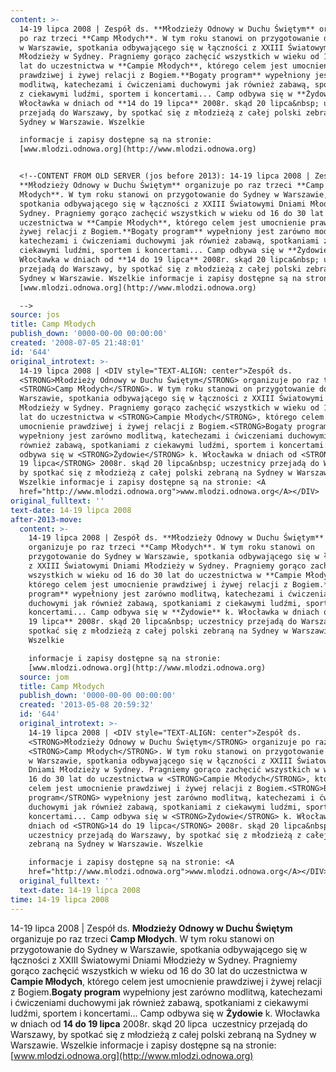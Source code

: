 ```yaml
---
content: >-
  14-19 lipca 2008 | Zespół ds. **Młodzieży Odnowy w Duchu Świętym** organizuje
  po raz trzeci **Camp Młodych**. W tym roku stanowi on przygotowanie do Sydney
  w Warszawie, spotkania odbywającego się w łączności z XXIII Światowymi Dniami
  Młodzieży w Sydney. Pragniemy gorąco zachęcić wszystkich w wieku od 16 do 30
  lat do uczestnictwa w **Campie Młodych**, którego celem jest umocnienie
  prawdziwej i żywej relacji z Bogiem.**Bogaty program** wypełniony jest zarówno
  modlitwą, katechezami i ćwiczeniami duchowymi jak również zabawą, spotkaniami
  z ciekawymi ludźmi, sportem i koncertami... Camp odbywa się w **Żydowie** k.
  Włocławka w dniach od **14 do 19 lipca** 2008r. skąd 20 lipca&nbsp; uczestnicy
  przejadą do Warszawy, by spotkać się z młodzieżą z całej polski zebraną na
  Sydney w Warszawie. Wszelkie 

  informacje i zapisy dostępne są na stronie:
  [www.mlodzi.odnowa.org](http://www.mlodzi.odnowa.org)


  <!--CONTENT FROM OLD SERVER (jos before 2013): 14-19 lipca 2008 | Zespół ds.
  **Młodzieży Odnowy w Duchu Świętym** organizuje po raz trzeci **Camp
  Młodych**. W tym roku stanowi on przygotowanie do Sydney w Warszawie,
  spotkania odbywającego się w łączności z XXIII Światowymi Dniami Młodzieży w
  Sydney. Pragniemy gorąco zachęcić wszystkich w wieku od 16 do 30 lat do
  uczestnictwa w **Campie Młodych**, którego celem jest umocnienie prawdziwej i
  żywej relacji z Bogiem.**Bogaty program** wypełniony jest zarówno modlitwą,
  katechezami i ćwiczeniami duchowymi jak również zabawą, spotkaniami z
  ciekawymi ludźmi, sportem i koncertami... Camp odbywa się w **Żydowie** k.
  Włocławka w dniach od **14 do 19 lipca** 2008r. skąd 20 lipca&nbsp; uczestnicy
  przejadą do Warszawy, by spotkać się z młodzieżą z całej polski zebraną na
  Sydney w Warszawie. Wszelkie informacje i zapisy dostępne są na stronie:
  [www.mlodzi.odnowa.org](http://www.mlodzi.odnowa.org)

  -->
source: jos
title: Camp Młodych
publish_down: '0000-00-00 00:00:00'
created: '2008-07-05 21:48:01'
id: '644'
original_introtext: >-
  14-19 lipca 2008 | <DIV style="TEXT-ALIGN: center">Zespół ds.
  <STRONG>Młodzieży Odnowy w Duchu Świętym</STRONG> organizuje po raz trzeci
  <STRONG>Camp Młodych</STRONG>. W tym roku stanowi on przygotowanie do Sydney w
  Warszawie, spotkania odbywającego się w łączności z XXIII Światowymi Dniami
  Młodzieży w Sydney. Pragniemy gorąco zachęcić wszystkich w wieku od 16 do 30
  lat do uczestnictwa w <STRONG>Campie Młodych</STRONG>, którego celem jest
  umocnienie prawdziwej i żywej relacji z Bogiem.<STRONG>Bogaty program</STRONG>
  wypełniony jest zarówno modlitwą, katechezami i ćwiczeniami duchowymi jak
  również zabawą, spotkaniami z ciekawymi ludźmi, sportem i koncertami... Camp
  odbywa się w <STRONG>Żydowie</STRONG> k. Włocławka w dniach od <STRONG>14 do
  19 lipca</STRONG> 2008r. skąd 20 lipca&nbsp; uczestnicy przejadą do Warszawy,
  by spotkać się z młodzieżą z całej polski zebraną na Sydney w Warszawie.
  Wszelkie informacje i zapisy dostępne są na stronie: <A
  href="http://www.mlodzi.odnowa.org">www.mlodzi.odnowa.org</A></DIV>
original_fulltext: ''
text-date: 14-19 lipca 2008
after-2013-move:
  content: >-
    14-19 lipca 2008 | Zespół ds. **Młodzieży Odnowy w Duchu Świętym**
    organizuje po raz trzeci **Camp Młodych**. W tym roku stanowi on
    przygotowanie do Sydney w Warszawie, spotkania odbywającego się w łączności
    z XXIII Światowymi Dniami Młodzieży w Sydney. Pragniemy gorąco zachęcić
    wszystkich w wieku od 16 do 30 lat do uczestnictwa w **Campie Młodych**,
    którego celem jest umocnienie prawdziwej i żywej relacji z Bogiem.**Bogaty
    program** wypełniony jest zarówno modlitwą, katechezami i ćwiczeniami
    duchowymi jak również zabawą, spotkaniami z ciekawymi ludźmi, sportem i
    koncertami... Camp odbywa się w **Żydowie** k. Włocławka w dniach od **14 do
    19 lipca** 2008r. skąd 20 lipca&nbsp; uczestnicy przejadą do Warszawy, by
    spotkać się z młodzieżą z całej polski zebraną na Sydney w Warszawie.
    Wszelkie 

    informacje i zapisy dostępne są na stronie:
    [www.mlodzi.odnowa.org](http://www.mlodzi.odnowa.org)
  source: jom
  title: Camp Młodych
  publish_down: '0000-00-00 00:00:00'
  created: '2013-05-08 20:59:32'
  id: '644'
  original_introtext: >-
    14-19 lipca 2008 | <DIV style="TEXT-ALIGN: center">Zespół ds.
    <STRONG>Młodzieży Odnowy w Duchu Świętym</STRONG> organizuje po raz trzeci
    <STRONG>Camp Młodych</STRONG>. W tym roku stanowi on przygotowanie do Sydney
    w Warszawie, spotkania odbywającego się w łączności z XXIII Światowymi
    Dniami Młodzieży w Sydney. Pragniemy gorąco zachęcić wszystkich w wieku od
    16 do 30 lat do uczestnictwa w <STRONG>Campie Młodych</STRONG>, którego
    celem jest umocnienie prawdziwej i żywej relacji z Bogiem.<STRONG>Bogaty
    program</STRONG> wypełniony jest zarówno modlitwą, katechezami i ćwiczeniami
    duchowymi jak również zabawą, spotkaniami z ciekawymi ludźmi, sportem i
    koncertami... Camp odbywa się w <STRONG>Żydowie</STRONG> k. Włocławka w
    dniach od <STRONG>14 do 19 lipca</STRONG> 2008r. skąd 20 lipca&nbsp;
    uczestnicy przejadą do Warszawy, by spotkać się z młodzieżą z całej polski
    zebraną na Sydney w Warszawie. Wszelkie 

    informacje i zapisy dostępne są na stronie: <A
    href="http://www.mlodzi.odnowa.org">www.mlodzi.odnowa.org</A></DIV>
  original_fulltext: ''
  text-date: 14-19 lipca 2008
time: 14-19 lipca 2008
---
```

14-19 lipca 2008 | Zespół ds. **Młodzieży Odnowy w Duchu Świętym** organizuje po raz trzeci **Camp Młodych**. W tym roku stanowi on przygotowanie do Sydney w Warszawie, spotkania odbywającego się w łączności z XXIII Światowymi Dniami Młodzieży w Sydney. Pragniemy gorąco zachęcić wszystkich w wieku od 16 do 30 lat do uczestnictwa w **Campie Młodych**, którego celem jest umocnienie prawdziwej i żywej relacji z Bogiem.**Bogaty program** wypełniony jest zarówno modlitwą, katechezami i ćwiczeniami duchowymi jak również zabawą, spotkaniami z ciekawymi ludźmi, sportem i koncertami... Camp odbywa się w **Żydowie** k. Włocławka w dniach od **14 do 19 lipca** 2008r. skąd 20 lipca&nbsp; uczestnicy przejadą do Warszawy, by spotkać się z młodzieżą z całej polski zebraną na Sydney w Warszawie. Wszelkie 
informacje i zapisy dostępne są na stronie: [www.mlodzi.odnowa.org](http://www.mlodzi.odnowa.org)

<!--CONTENT FROM OLD SERVER (jos before 2013): 14-19 lipca 2008 | Zespół ds. **Młodzieży Odnowy w Duchu Świętym** organizuje po raz trzeci **Camp Młodych**. W tym roku stanowi on przygotowanie do Sydney w Warszawie, spotkania odbywającego się w łączności z XXIII Światowymi Dniami Młodzieży w Sydney. Pragniemy gorąco zachęcić wszystkich w wieku od 16 do 30 lat do uczestnictwa w **Campie Młodych**, którego celem jest umocnienie prawdziwej i żywej relacji z Bogiem.**Bogaty program** wypełniony jest zarówno modlitwą, katechezami i ćwiczeniami duchowymi jak również zabawą, spotkaniami z ciekawymi ludźmi, sportem i koncertami... Camp odbywa się w **Żydowie** k. Włocławka w dniach od **14 do 19 lipca** 2008r. skąd 20 lipca&nbsp; uczestnicy przejadą do Warszawy, by spotkać się z młodzieżą z całej polski zebraną na Sydney w Warszawie. Wszelkie informacje i zapisy dostępne są na stronie: [www.mlodzi.odnowa.org](http://www.mlodzi.odnowa.org)
-->

<!--{{json:{"created_date":"2008-07-05 21:48:01","publish_down":"0000-00-00 00:00:00","id":"644"}}}-->